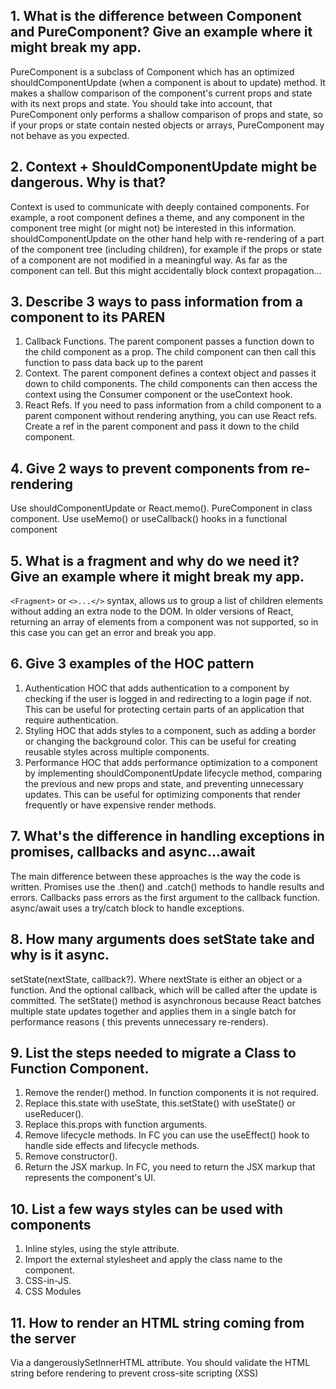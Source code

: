 
## 1. What is the difference between Component and PureComponent? Give an example where it might break my app.

PureComponent is a subclass of Component which has an optimized shouldComponentUpdate (when a component is about to update) method. It makes a shallow comparison of the component's current props and state with its next props and state. You should take into account, that PureComponent only performs a shallow comparison of props and state, so if your props or state contain nested objects or arrays, PureComponent may not behave as you expected.

## 2. Context + ShouldComponentUpdate might be dangerous. Why is that?

Context is used to communicate with deeply contained components. For example, a root component defines a theme, and any component in the component tree might (or might not) be interested in this information. shouldComponentUpdate on the other hand help with re-rendering of a part of the component tree (including children), for example if the props or state of a component are not modified in a meaningful way. As far as the component can tell. But this might accidentally block context propagation…

## 3. Describe 3 ways to pass information from a component to its PAREN

1. Callback Functions. The parent component passes a function down to the child component as a prop. The child component can then call this function to pass data back up to the parent
2. Context. The parent component defines a context object and passes it down to child components. The child components can then access the context using the Consumer component or the useContext hook.
3. React Refs. If you need to pass information from a child component to a parent component without rendering anything, you can use React refs. Create a ref in the parent component and pass it down to the child component.


## 4. Give 2 ways to prevent components from re-rendering

Use shouldComponentUpdate or React.memo().
PureComponent in class component.
Use useMemo() or useCallback() hooks in a functional component

## 5. What is a fragment and why do we need it? Give an example where it might break my app.

`<Fragment>` or `<>...</>` syntax, allows us to group a list of children elements without adding an extra node to the DOM. In older versions of React, returning an array of elements from a component was not supported, so in this case you can get an error and break you app.

## 6. Give 3 examples of the HOC pattern

1. Authentication HOC that adds authentication to a component by checking if the user is logged in and redirecting to a login page if not. This can be useful for protecting certain parts of an application that require authentication.
2. Styling HOC that adds styles to a component, such as adding a border or changing the background color. This can be useful for creating reusable styles across multiple components.
3. Performance HOC that adds performance optimization to a component by implementing shouldComponentUpdate lifecycle method, comparing the previous and new props and state, and preventing unnecessary updates. This can be useful for optimizing components that render frequently or have expensive render methods.

## 7. What's the difference in handling exceptions in promises, callbacks and async...await

The main difference between these approaches is the way the code is written. Promises use the .then() and .catch() methods to handle results and errors. Callbacks pass errors as the first argument to the callback function. async/await uses a try/catch block to handle exceptions.

## 8. How many arguments does setState take and why is it async.

setState(nextState, callback?). Where nextState is either an object or a function.
And the optional callback, which will be called after the update is committed. The setState() method is asynchronous because React batches multiple state updates together and applies them in a single batch for performance reasons ( this prevents unnecessary re-renders).

## 9. List the steps needed to migrate a Class to Function Component.

1.	Remove the render() method. In function components it is not required.
2.	Replace this.state with useState, this.setState() with useState() or useReducer().
3.	Replace this.props with function arguments.
4.	Remove lifecycle methods. In FC you can use the useEffect() hook to handle side effects and lifecycle methods.
5.	Remove constructor().
6.	Return the JSX markup. In FC, you need to return the JSX markup that represents the component's UI.

## 10. List a few ways styles can be used with components

1. Inline styles, using the style attribute.
2. Import the external stylesheet and apply the class name to the component.
3. CSS-in-JS.
4. CSS Modules

## 11. How to render an HTML string coming from the server

Via a dangerouslySetInnerHTML attribute. You should validate the HTML string before rendering to prevent cross-site scripting (XSS)










